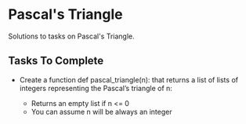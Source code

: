 # Pascal's Triangle

Solutions to tasks on Pascal's Triangle.

## Tasks To Complete
  
+ Create a function def pascal_triangle(n): that returns a list of lists of integers representing the Pascal’s triangle of n:

  + Returns an empty list if n <= 0
  + You can assume n will be always an integer
